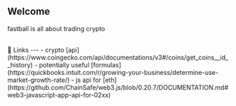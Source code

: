 ## Welcome

fastball is all about trading crypto

<br />
🔗 Links
---
- crypto [api](https://www.coingecko.com/api/documentations/v3#/coins/get_coins__id__history)
- potentially useful [formulas](https://quickbooks.intuit.com/r/growing-your-business/determine-use-market-growth-rate/)
- js api for [eth](https://github.com/ChainSafe/web3.js/blob/0.20.7/DOCUMENTATION.md#web3-javascript-app-api-for-02xx)

